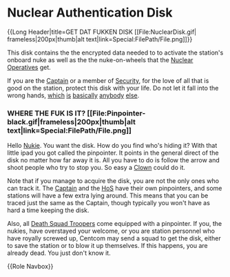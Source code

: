 # Nuclear Authentication Disk
{{Long Header|title=GET DAT FUKKEN DISK [[File:NuclearDisk.gif|
frameless|200px|thumb|alt text|link=Special:FilePath/File.png]]}}


This disk contains the the encrypted data needed to to activate the station's onboard nuke as well as the the nuke-on-wheels that the [Nuclear Operatives](Nuclear-Emergency.md) get.

If you are the [Captain](Captain.md) or a member of [Security](Security.md), for the love of all that is good on the station, protect this disk with your life. Do not let it fall into the wrong hands, [which](Chief-engineer.md) [is](Janitor.md) [basically](Assistant.md) [anybody](Mime.md) [else](Clown.md).


### WHERE THE FUK IS IT? [[File:Pinpointer-black.gif|frameless|200px|thumb|alt text|link=Special:FilePath/File.png]]



Hello [Nukie](Nuclear-Emergency.md). You want the disk. How do you find who's hiding it? With that little ipad you got called the pinpointer. It points in the general direct of the disk no matter how far away it is. All you have to do is follow the arrow and shoot people who try to stop you. So easy a [Clown](Clown.md) could do it.

Note that if you manage to acquire the disk, you are not the only ones who can track it. The [Captain](Captain.md) and the [HoS](Head-of-Security.md) have their own pinpointers, and some stations will have a few extra lying around. This means that you can be traced just the same as the Captain, though typically you won't have as hard a time keeping the disk. 

Also, all [Death Squad Troopers](Death-squad.md) come equipped with a pinpointer. If you, the nukies, have overstayed your welcome, or you are station personnel who have royally screwed up, Centcom may send a squad to get the disk, either to save the station or to blow it up themselves. If this happens, you are already dead. You just don't know it.

{{Role Navbox}}